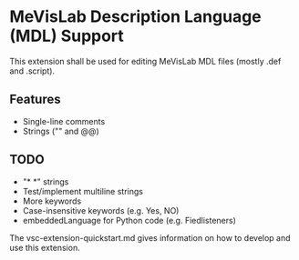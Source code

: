 # MeVisLab Description Language (MDL) Support

This extension shall be used for editing MeVisLab MDL files (mostly .def and .script).

## Features

* Single-line comments
* Strings ("" and @@)

## TODO

* "* *" strings
* Test/implement multiline strings
* More keywords
* Case-insensitive keywords (e.g. Yes, NO)
* embeddedLanguage for Python code (e.g. Fiedlisteners)

The vsc-extension-quickstart.md gives information on how to develop and use
this extension.